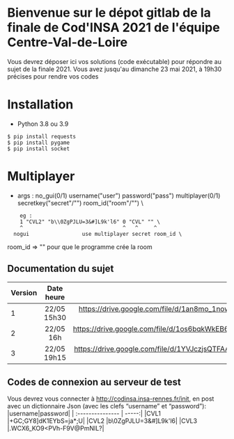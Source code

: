 # Bienvenue sur le dépot gitlab de la finale de Cod'INSA 2021 de l'équipe Centre-Val-de-Loire
Vous devrez déposer ici vos solutions (code exécutable) pour répondre au sujet de la finale 2021. Vous avez jusqu'au dimanche 23 mai 2021, à 19h30 précises pour rendre vos codes

# Installation

- Python 3.8 ou 3.9

```
$ pip install requests
$ pip install pygame
$ pip install socket
```

# Multiplayer 

- args : no_gui(0/1) username("user") password("pass") multiplayer(0/1) secretkey("secret"/"") room_id("room"/"") \
```
    eg : 
    1 "CVL2" "b\\0ZgPJLU=3&#]L9k'l6" 0 "CVL" "" \
    ^                                ^   ^     ^
  nogui                 use multiplayer secret room_id \
```
room_id => "" pour que le programme crée la room

## Documentation du sujet
|Version | Date heure     |lien      |
| :--------------- |:---------------:| -----:|
| 1 |22/05 15h30    |https://drive.google.com/file/d/1an8mo_1nowGP6dou8U79EBBnEiIj4bUR/view?usp=sharing |
| 2 |22/05 16h|https://drive.google.com/file/d/1os6bqkWkEB67eXL8NOBMDI6xvpJ8dyR8/view?usp=sharing|
|3|22/05 19h15|https://drive.google.com/file/d/1YVJczjsQTFAAp1m7UxNXZ9uSSL6Zq0BB/view?usp=sharing|

## Codes de connexion au serveur de test
Vous devrez vous connecter à http://codinsa.insa-rennes.fr/init, en post avec un dictionnaire Json (avec les clefs “username” et “password”):
|username|password|
| :--------------- | -----:|
|CVL1 |+GC;GY8]dK1EYbS=ja*;U|
|CVL2 |b\\0ZgPJLU=3&#]L9k'l6|
|CVL3 |.WCX6_KO9<PVh-F9V@PmNlL?|
